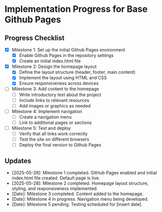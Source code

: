 # Implementation Progress for Base Github Pages

## Progress Checklist
- [x] Milestone 1: Set up the initial Github Pages environment
  - [x] Enable Github Pages in the repository settings
  - [x] Create an initial index.html file
- [x] Milestone 2: Design the homepage layout
  - [x] Define the layout structure (header, footer, main content)
  - [x] Implement the layout using HTML and CSS
  - [x] Ensure responsiveness across devices
- [ ] Milestone 3: Add content to the homepage
  - [ ] Write introductory text about the project
  - [ ] Include links to relevant resources
  - [ ] Add images or graphics as needed
- [ ] Milestone 4: Implement navigation
  - [ ] Create a navigation menu
  - [ ] Link to additional pages or sections
- [ ] Milestone 5: Test and deploy
  - [ ] Verify that all links work correctly
  - [ ] Test the site on different browsers
  - [ ] Deploy the final version to Github Pages

## Updates
- [2025-05-28]: Milestone 1 completed. GitHub Pages enabled and initial index.html file created. Default page is live.
- [2025-05-28]: Milestone 2 completed. Homepage layout structure, styling, and responsiveness implemented.
- [Date]: Milestone 3 completed. Content added to the homepage.
- [Date]: Milestone 4 in progress. Navigation menu being developed.
- [Date]: Milestone 5 pending. Testing scheduled for [insert date].